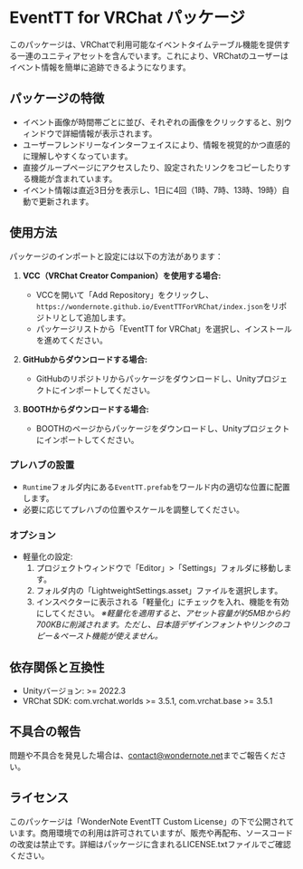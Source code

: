 # EventTT for VRChat パッケージ
このパッケージは、VRChatで利用可能なイベントタイムテーブル機能を提供する一連のユニティアセットを含んでいます。これにより、VRChatのユーザーはイベント情報を簡単に追跡できるようになります。

## パッケージの特徴
- イベント画像が時間帯ごとに並び、それぞれの画像をクリックすると、別ウィンドウで詳細情報が表示されます。
- ユーザーフレンドリーなインターフェイスにより、情報を視覚的かつ直感的に理解しやすくなっています。
- 直接グループページにアクセスしたり、設定されたリンクをコピーしたりする機能が含まれています。
- イベント情報は直近3日分を表示し、1日に4回（1時、7時、13時、19時）自動で更新されます。

## 使用方法
パッケージのインポートと設定には以下の方法があります：

1. **VCC（VRChat Creator Companion）を使用する場合:**
   - VCCを開いて「Add Repository」をクリックし、`https://wondernote.github.io/EventTTForVRChat/index.json`をリポジトリとして追加します。
   - パッケージリストから「EventTT for VRChat」を選択し、インストールを進めてください。

2. **GitHubからダウンロードする場合:**
   - GitHubのリポジトリからパッケージをダウンロードし、Unityプロジェクトにインポートしてください。

3. **BOOTHからダウンロードする場合:**
   - BOOTHのページからパッケージをダウンロードし、Unityプロジェクトにインポートしてください。

### プレハブの設置
- `Runtime`フォルダ内にある`EventTT.prefab`をワールド内の適切な位置に配置します。
- 必要に応じてプレハブの位置やスケールを調整してください。

### オプション
- 軽量化の設定:
  1. プロジェクトウィンドウで「Editor」>「Settings」フォルダに移動します。
  2. フォルダ内の「LightweightSettings.asset」ファイルを選択します。
  3. インスペクターに表示される「軽量化」にチェックを入れ、機能を有効にしてください。
*※軽量化を適用すると、アセット容量が約5MBから約700KBに削減されます。ただし、日本語デザインフォントやリンクのコピー＆ペースト機能が使えません。*

## 依存関係と互換性
- Unityバージョン: >= 2022.3
- VRChat SDK: com.vrchat.worlds >= 3.5.1, com.vrchat.base >= 3.5.1

## 不具合の報告
問題や不具合を発見した場合は、[contact@wondernote.net](mailto:contact@wondernote.net)までご報告ください。

## ライセンス
このパッケージは「WonderNote EventTT Custom License」の下で公開されています。商用環境での利用は許可されていますが、販売や再配布、ソースコードの改変は禁止です。詳細はパッケージに含まれるLICENSE.txtファイルでご確認ください。